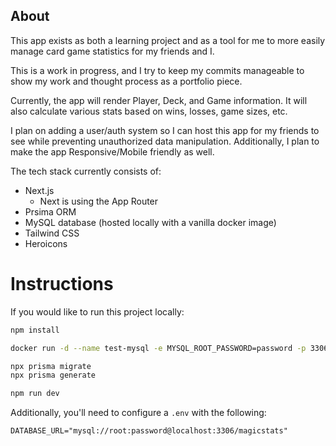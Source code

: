 ## About

This app exists as both a learning project and as a tool for me to more easily manage card game statistics for my friends and I.

This is a work in progress, and I try to keep my commits manageable to show my work and thought process as a portfolio piece.

Currently, the app will render Player, Deck, and Game information. It will also calculate various stats based on wins, losses, game sizes, etc.

I plan on adding a user/auth system so I can host this app for my friends to see while preventing unauthorized data manipulation. Additionally, I plan to make the app Responsive/Mobile friendly as well.

The tech stack currently consists of:
* Next.js
  * Next is using the App Router
* Prsima ORM
* MySQL database (hosted locally with a vanilla docker image)
* Tailwind CSS
* Heroicons

# Instructions
If you would like to run this project locally:

```bash
npm install

docker run -d --name test-mysql -e MYSQL_ROOT_PASSWORD=password -p 3306:3306 mysql

npx prisma migrate
npx prisma generate

npm run dev
```
Additionally, you'll need to configure a `.env` with the following:

```env
DATABASE_URL="mysql://root:password@localhost:3306/magicstats"
```
